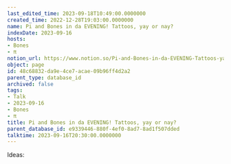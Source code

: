 ```yaml
---
last_edited_time: 2023-09-18T10:49:00.0000000
created_time: 2022-12-28T19:03:00.0000000
name: Pi and Bones in da EVENING! Tattoos, yay or nay?
indexDate: 2023-09-16
hosts:
- Bones
- π
notion_url: https://www.notion.so/Pi-and-Bones-in-da-EVENING-Tattoos-yay-or-nay-48c68832da9e4ce7acae09b96ff4d2a2
object: page
id: 48c68832-da9e-4ce7-acae-09b96ff4d2a2
parent_type: database_id
archived: false
tags:
- Talk
- 2023-09-16
- Bones
- π
title: Pi and Bones in da EVENING! Tattoos, yay or nay?
parent_database_id: e9339446-880f-4ef0-8ad7-8ad1f507dded
talktime: 2023-09-16T20:30:00.0000000
---
```


Ideas:
























